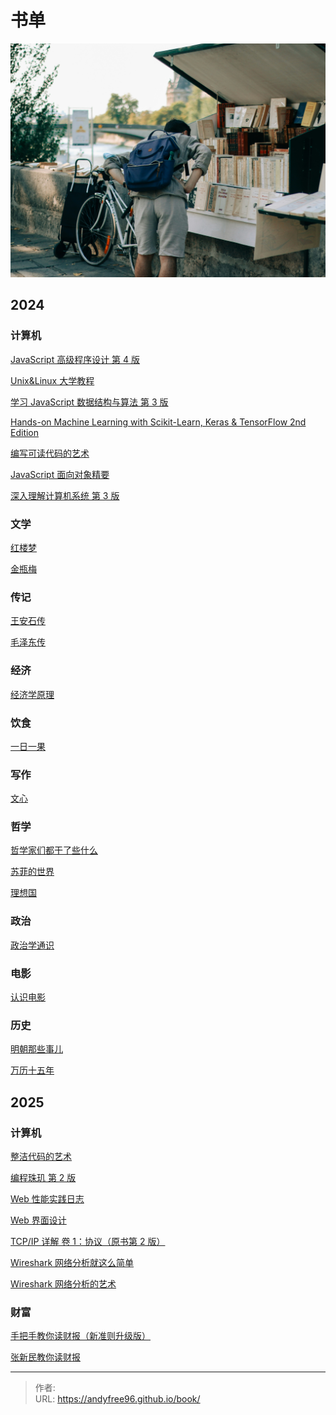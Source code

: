 # 书单


![](/page/eddie-junior-kZ7Mc7yo1-8-unsplash.jpg)

## 2024

### 计算机

[JavaScript 高级程序设计 第 4 版](https://book.douban.com/subject/35175321/)

[Unix&amp;Linux 大学教程](https://book.douban.com/subject/4253716/)

[学习 JavaScript 数据结构与算法 第 3 版](https://book.douban.com/subject/33441631/)

[Hands-on Machine Learning with Scikit-Learn, Keras &amp; TensorFlow 2nd Edition](https://book.douban.com/subject/30310982/)

[编写可读代码的艺术](https://book.douban.com/subject/10797189/)

[JavaScript 面向对象精要](https://book.douban.com/subject/26352658/)

[深入理解计算机系统 第 3 版](https://book.douban.com/subject/26912767/)

### 文学

[红楼梦]()

[金瓶梅]()

### 传记

[王安石传]()

[毛泽东传]()

### 经济

[经济学原理]()

### 饮食

[一日一果]()

### 写作

[文心]()

### 哲学

[哲学家们都干了些什么]()

[苏菲的世界]()

[理想国]()

### 政治

[政治学通识]()

### 电影

[认识电影]()

### 历史

[明朝那些事儿]()

[万历十五年]()

## 2025

### 计算机

[整洁代码的艺术](https://book.douban.com/subject/36421158/)

[编程珠玑 第 2 版](https://book.douban.com/subject/34860300/)

[Web 性能实践日志](https://book.douban.com/subject/25891125/)

[Web 界面设计](https://book.douban.com/subject/3821157/)

[TCP/IP 详解 卷 1：协议（原书第 2 版）](https://book.douban.com/subject/26825411/)

[Wireshark 网络分析就这么简单](https://book.douban.com/subject/26268767/)

[Wireshark 网络分析的艺术](https://book.douban.com/subject/26710788/)

### 财富

[手把手教你读财报（新准则升级版）](https://book.douban.com/subject/35299355/)

[张新民教你读财报](https://book.douban.com/subject/36162233/)


---

> 作者:   
> URL: https://andyfree96.github.io/book/  

